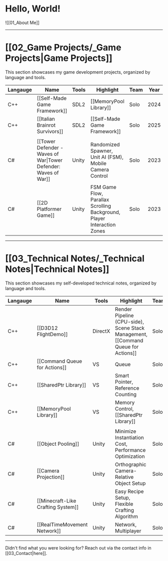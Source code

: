 # **Hello, World!**
![[01_About Me]]

---
# **[[02_Game Projects/_Game Projects|Game Projects]]**
This section showcases my game development projects, organized by language and tools.

| **Langauge** | **Name**                                                        | **Tools** | **Highlight**                                                              | **Team** | **Year** |
| ------------ | --------------------------------------------------------------- | --------- | -------------------------------------------------------------------------- | -------- | -------- |
| C++          | [[Self-Made Game Framework]]                                    | SDL2      | [[MemoryPool Library]]                                                     | Solo     | 2024     |
| C++          | [[Italian Brainrot Survivors]]                                  | SDL2      | [[Self-Made Game Framework]]                                               | Solo     | 2025     |
|              |                                                                 |           |                                                                            |          |          |
| C#           | [[Tower Defender - Waves of War\|Tower Defender: Waves of War]] | Unity     | Randomized Spawner, <br>Unit AI (FSM), <br>Mobile Camera Control           | Solo     | 2023     |
| C#           | [[2D Platformer Game]]                                          | Unity     | FSM Game Flow, <br>Parallax Scrolling Background, Player Interaction Zones | Solo     | 2023     |

---
# **[[03_Technical Notes/_Technical Notes|Technical Notes]]**
This section showcases my self-developed technical notes, organized by language and tools.

| **Langauge** | **Name**                           | **Tools** | **Highlight**                                                                             | **Team** | **Year** |
| ------------ | ---------------------------------- | --------- | ----------------------------------------------------------------------------------------- | -------- | -------- |
| C++          | [[D3D12 FlightDemo]]               | DirectX   | Render Pipeline (CPU-side), <br>Scene Stack Management, <br>[[Command Queue for Actions]] | Solo     | 2024     |
| C++          | [[Command Queue for Actions]]      | VS        | Queue                                                                                     | Solo     | 2024     |
| C++          | [[SharedPtr Library]]              | VS        | Smart Pointer, <br>Reference Counting                                                     | Solo     | 2024     |
| C++          | [[MemoryPool Library]]             | VS        | Memory Control, <br>[[SharedPtr Library]]                                                 | Solo     | 2024     |
|              |                                    |           |                                                                                           |          |          |
| C#           | [[Object Pooling]]                 | Unity     | Minimize Instantiation Cost, <br>Performance Optimization                                 | Solo     | 2023     |
| C#           | [[Camera Projection]]              | Unity     | Orthographic Camera-Relative Object Setup                                                 | Solo     | 2023     |
| C#           | [[Minecraft-Like Crafting System]] | Unity     | Easy Recipe Setup, <br>Flexible Crafting Algorithm                                        | Solo     | 2023     |
| C#           | [[RealTimeMovement Network]]       | Unity     | Network, <br>Multiplayer                                                                  | Solo     | 2023     |

---
Didn't find what you were looking for? Reach out via the contact info in [[03_Contact|here]].